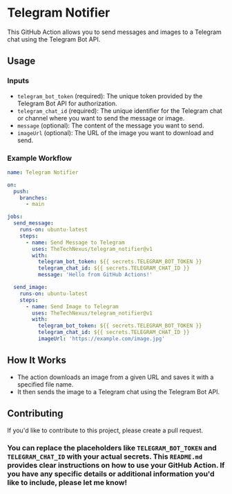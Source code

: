 # Telegram Notifier

This GitHub Action allows you to send messages and images to a Telegram chat using the Telegram Bot API.

## Usage

### Inputs

- `telegram_bot_token` (required): The unique token provided by the Telegram Bot API for authorization.
- `telegram_chat_id` (required): The unique identifier for the Telegram chat or channel where you want to send the message or image.
- `message` (optional): The content of the message you want to send.
- `imageUrl` (optional): The URL of the image you want to download and send.

### Example Workflow

```yaml
name: Telegram Notifier

on:
  push:
    branches:
      - main

jobs:
  send_message:
    runs-on: ubuntu-latest
    steps:
      - name: Send Message to Telegram
        uses: TheTechNexus/telegram_notifier@v1
        with:
          telegram_bot_token: ${{ secrets.TELEGRAM_BOT_TOKEN }}
          telegram_chat_id: ${{ secrets.TELEGRAM_CHAT_ID }}
          message: 'Hello from GitHub Actions!'

  send_image:
    runs-on: ubuntu-latest
    steps:
      - name: Send Image to Telegram
        uses: TheTechNexus/telegram_notifier@v1
        with:
          telegram_bot_token: ${{ secrets.TELEGRAM_BOT_TOKEN }}
          telegram_chat_id: ${{ secrets.TELEGRAM_CHAT_ID }}
          imageUrl: 'https://example.com/image.jpg'
```

## How It Works
- The action downloads an image from a given URL and saves it with a specified file name.
- It then sends the image to a Telegram chat using the Telegram Bot API.

## Contributing
If you'd like to contribute to this project, please create a pull request.


### You can replace the placeholders like `TELEGRAM_BOT_TOKEN` and `TELEGRAM_CHAT_ID` with your actual secrets. This `README.md` provides clear instructions on how to use your GitHub Action. If you have any specific details or additional information you'd like to include, please let me know!
